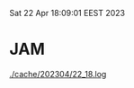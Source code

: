 Sat 22 Apr 18:09:01 EEST 2023
# JAM
<a href='./cache/202304/22_18.log'>./cache/202304/22_18.log</a>
